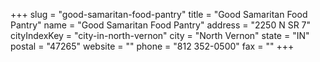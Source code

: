 +++
slug = "good-samaritan-food-pantry"
title = "Good Samaritan Food Pantry"
name = "Good Samaritan Food Pantry"
address = "2250 N SR 7"
cityIndexKey = "city-in-north-vernon"
city = "North Vernon"
state = "IN"
postal = "47265"
website = ""
phone = "812 352-0500"
fax = ""
+++
